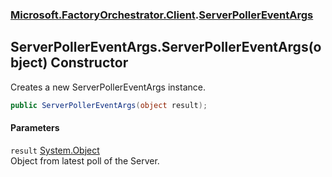 ### [Microsoft.FactoryOrchestrator.Client](Microsoft_FactoryOrchestrator_Client.md 'Microsoft.FactoryOrchestrator.Client').[ServerPollerEventArgs](ServerPollerEventArgs.md 'Microsoft.FactoryOrchestrator.Client.ServerPollerEventArgs')
## ServerPollerEventArgs.ServerPollerEventArgs(object) Constructor
Creates a new ServerPollerEventArgs instance.  
```csharp
public ServerPollerEventArgs(object result);
```
#### Parameters
<a name='Microsoft_FactoryOrchestrator_Client_ServerPollerEventArgs_ServerPollerEventArgs(object)_result'></a>
`result` [System.Object](https://docs.microsoft.com/en-us/dotnet/api/System.Object 'System.Object')  
Object from latest poll of the Server.
  
